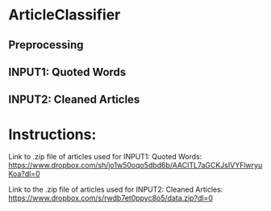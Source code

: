 # ArticleClassifier

## Preprocessing

## INPUT1: Quoted Words

## INPUT2: Cleaned Articles

# Instructions:

Link to .zip file of articles used for INPUT1: Quoted Words:
https://www.dropbox.com/sh/jo1w50oqo5dbd6b/AACITL7aGCKJsIVYFlwryuKoa?dl=0

Link to the .zip file of articles used for INPUT2: Cleaned Articles:
https://www.dropbox.com/s/rwdb7et0ppyc8o5/data.zip?dl=0
